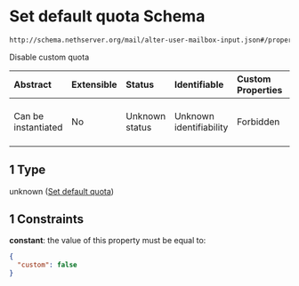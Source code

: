 # Set default quota Schema

```txt
http://schema.nethserver.org/mail/alter-user-mailbox-input.json#/properties/quota/oneOf/1
```

Disable custom quota

| Abstract            | Extensible | Status         | Identifiable            | Custom Properties | Additional Properties | Access Restrictions | Defined In                                                                                   |
| :------------------ | :--------- | :------------- | :---------------------- | :---------------- | :-------------------- | :------------------ | :------------------------------------------------------------------------------------------- |
| Can be instantiated | No         | Unknown status | Unknown identifiability | Forbidden         | Allowed               | none                | [alter-user-mailbox-input.json\*](mail/alter-user-mailbox-input.json "open original schema") |

## 1 Type

unknown ([Set default quota](alter-user-mailbox-input-properties-quota-settings-oneof-set-default-quota.md))

## 1 Constraints

**constant**: the value of this property must be equal to:

```json
{
  "custom": false
}
```
